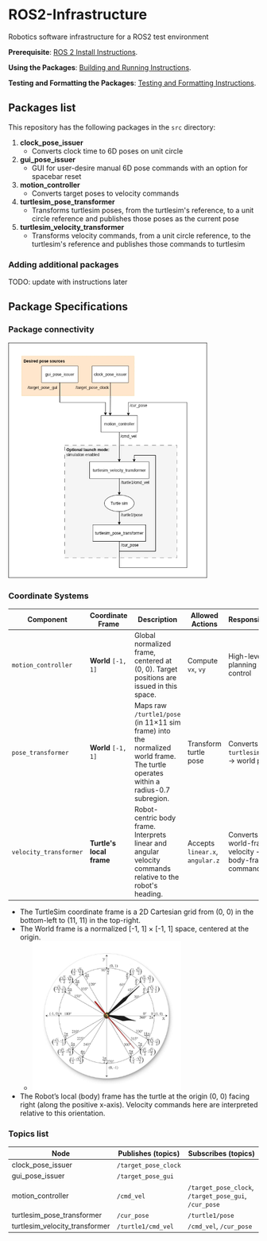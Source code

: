 # ROS2-Infrastructure
Robotics software infrastructure for a ROS2 test environment

**Prerequisite**: [ROS 2 Install Instructions](docs/install_instructions.md).

**Using the Packages**: [Building and Running Instructions](docs/building_and_running_instructions.md).

**Testing and Formatting the Packages**: [Testing and Formatting Instructions](docs/testing_and_formatting_instructions.md).

## Packages list

This repository has the following packages in the `src` directory:

1. **clock_pose_issuer**
    - Converts clock time to 6D poses on unit circle
1. **gui_pose_issuer**
    - GUI for user-desire manual 6D pose commands with an option for spacebar reset
1. **motion_controller**
    - Converts target poses to velocity commands
1. **turtlesim_pose_transformer**
    - Transforms turtlesim poses, from the turtlesim's reference, to a unit circle reference and publishes those poses as the current pose
1. **turtlesim_velocity_transformer**
    - Transforms velocity commands, from a unit circle reference, to the turtlesim's reference and publishes those commands to turtlesim

### Adding additional packages

TODO: update with instructions later

## Package Specifications

### Package connectivity

<img src="docs/images/packages_topics_connectivity_system_diagram.png" alt="ROS 2 Packages Connectivity Diagram" title="ROS 2 Packages Connectivity Diagram" width="400"/>

### Coordinate Systems

| Component              | Coordinate Frame         | Description                                                                                                                       | Allowed Actions                 | Responsibilities                                   |
| ---------------------- | ------------------------ | --------------------------------------------------------------------------------------------------------------------------------- | ------------------------------- | -------------------------------------------------- |
| `motion_controller`    | **World** `[-1, 1]`      | Global normalized frame, centered at (0, 0). Target positions are issued in this space.                                           | Compute `vx`, `vy`              | High-level path planning and control               |
| `pose_transformer`     | **World** `[-1, 1]`      | Maps raw `/turtle1/pose` (in 11×11 sim frame) into the normalized world frame. The turtle operates within a radius-0.7 subregion. | Transform turtle pose           | Converts `turtlesim` pose → world pose             |
| `velocity_transformer` | **Turtle's local frame** | Robot-centric body frame. Interprets linear and angular velocity commands relative to the robot's heading.                        | Accepts `linear.x`, `angular.z` | Converts world-frame velocity → body-frame command |

- The TurtleSim coordinate frame is a 2D Cartesian grid from (0, 0) in the bottom-left to (11, 11) in the top-right.
- The World frame is a normalized [-1, 1] × [-1, 1] space, centered at the origin.
    - <img src="docs/images/unit_circle_analog_clock.jpg" alt="Unit circle on analog clock" title="Unit circle on analog clock" width="300"/>
- The Robot’s local (body) frame has the turtle at the origin (0, 0) facing right (along the positive x-axis). Velocity commands here are interpreted relative to this orientation.

### Topics list

| Node | Publishes (topics) | Subscribes (topics) |
| --- | --- | --- |
| clock_pose_issuer | `/target_pose_clock` | |
| gui_pose_issuer | `/target_pose_gui` | |
| motion_controller | `/cmd_vel` | `/target_pose_clock`, `/target_pose_gui`, `/cur_pose` |
| turtlesim_pose_transformer | `/cur_pose` | `/turtle1/pose` |
| turtlesim_velocity_transformer | `/turtle1/cmd_vel` | `/cmd_vel`, `/cur_pose` |
